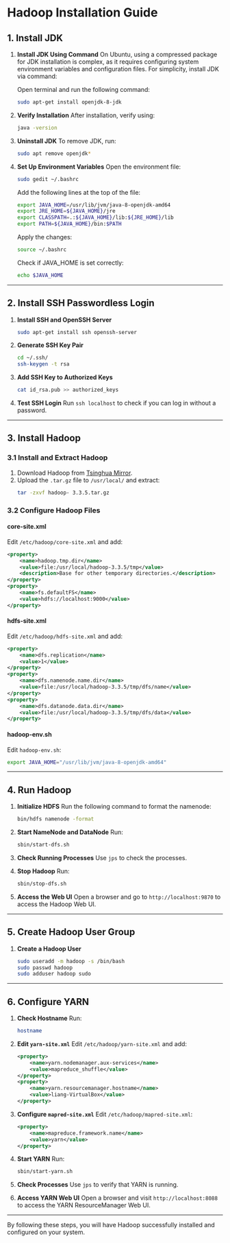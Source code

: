 # Hadoop Installation Guide

## 1. Install JDK

1. **Install JDK Using Command**
   On Ubuntu, using a compressed package for JDK installation is complex, as it requires configuring system environment variables and configuration files. For simplicity, install JDK via command:

   Open terminal and run the following command:
   ```bash
   sudo apt-get install openjdk-8-jdk
   ```

2. **Verify Installation**
   After installation, verify using:
   ```bash
   java -version
   ```

3. **Uninstall JDK**
   To remove JDK, run:
   ```bash
   sudo apt remove openjdk*
   ```

4. **Set Up Environment Variables**
   Open the environment file:
   ```bash
   sudo gedit ~/.bashrc
   ```
   Add the following lines at the top of the file:
   ```bash
   export JAVA_HOME=/usr/lib/jvm/java-8-openjdk-amd64
   export JRE_HOME=${JAVA_HOME}/jre  
   export CLASSPATH=.:${JAVA_HOME}/lib:${JRE_HOME}/lib  
   export PATH=${JAVA_HOME}/bin:$PATH
   ```

   Apply the changes:
   ```bash
   source ~/.bashrc
   ```

   Check if JAVA_HOME is set correctly:
   ```bash
   echo $JAVA_HOME
   ```

---

## 2. Install SSH Passwordless Login

1. **Install SSH and OpenSSH Server**
   ```bash
   sudo apt-get install ssh openssh-server
   ```

2. **Generate SSH Key Pair**
   ```bash
   cd ~/.ssh/
   ssh-keygen -t rsa
   ```

3. **Add SSH Key to Authorized Keys**
   ```bash
   cat id_rsa.pub >> authorized_keys
   ```

4. **Test SSH Login**
   Run `ssh localhost` to check if you can log in without a password.

---

## 3. Install Hadoop

### 3.1 Install and Extract Hadoop
1. Download Hadoop from [Tsinghua Mirror](https://mirrors.tuna.tsinghua.edu.cn/apache/hadoop/common/hadoop-3.3.5/).
2. Upload the `.tar.gz` file to `/usr/local/` and extract:
   ```bash
   tar -zxvf hadoop- 3.3.5.tar.gz
   ```

### 3.2 Configure Hadoop Files

#### **core-site.xml**
Edit `/etc/hadoop/core-site.xml` and add:
```xml
<property>
    <name>hadoop.tmp.dir</name>
    <value>file:/usr/local/hadoop-3.3.5/tmp</value>
    <description>Base for other temporary directories.</description>
</property>
<property>
    <name>fs.defaultFS</name>
    <value>hdfs://localhost:9000</value>
</property>
```

#### **hdfs-site.xml**
Edit `/etc/hadoop/hdfs-site.xml` and add:
```xml
<property>
    <name>dfs.replication</name>
    <value>1</value>
</property>
<property>
    <name>dfs.namenode.name.dir</name>
    <value>file:/usr/local/hadoop-3.3.5/tmp/dfs/name</value>
</property>
<property>
    <name>dfs.datanode.data.dir</name>
    <value>file:/usr/local/hadoop-3.3.5/tmp/dfs/data</value>
</property>
```

#### **hadoop-env.sh**
Edit `hadoop-env.sh`:
```bash
export JAVA_HOME="/usr/lib/jvm/java-8-openjdk-amd64"
```

---

## 4. Run Hadoop

1. **Initialize HDFS**
   Run the following command to format the namenode:
   ```bash
   bin/hdfs namenode -format
   ```

2. **Start NameNode and DataNode**
   Run:
   ```bash
   sbin/start-dfs.sh
   ```

3. **Check Running Processes**
   Use `jps` to check the processes.

4. **Stop Hadoop**
   Run:
   ```bash
   sbin/stop-dfs.sh
   ```

5. **Access the Web UI**
   Open a browser and go to `http://localhost:9870` to access the Hadoop Web UI.

---

## 5. Create Hadoop User Group

1. **Create a Hadoop User**
   ```bash
   sudo useradd -m hadoop -s /bin/bash
   sudo passwd hadoop
   sudo adduser hadoop sudo
   ```

---

## 6. Configure YARN

1. **Check Hostname**
   Run:
   ```bash
   hostname
   ```

2. **Edit `yarn-site.xml`**
   Edit `/etc/hadoop/yarn-site.xml` and add:
   ```xml
   <property>
       <name>yarn.nodemanager.aux-services</name>
       <value>mapreduce_shuffle</value>
   </property>
   <property>
       <name>yarn.resourcemanager.hostname</name>
       <value>liang-VirtualBox</value>
   </property>
   ```

3. **Configure `mapred-site.xml`**
   Edit `/etc/hadoop/mapred-site.xml`:
   ```xml
   <property>
       <name>mapreduce.framework.name</name>
       <value>yarn</value>
   </property>
   ```

4. **Start YARN**
   Run:
   ```bash
   sbin/start-yarn.sh
   ```

5. **Check Processes**
   Use `jps` to verify that YARN is running.

6. **Access YARN Web UI**
   Open a browser and visit `http://localhost:8088` to access the YARN ResourceManager Web UI.

---

By following these steps, you will have Hadoop successfully installed and configured on your system.
```